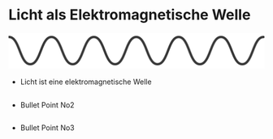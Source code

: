 # Licht als Elektromagnetische Welle

<div class="grid grid-cols-3 justify-center justify-items-center items-center min-h-100">
  <div class="col-span-2 self-center">
    <img src="/images/Wavy Lines Set.jpg" class="max-h-100 shadow-xl" />
  </div>
  <div class="list ml-5">

  * Licht ist eine elektromagnetische Welle
  * Bullet Point No2
  * Bullet Point No3

  </div>
</div>

<style>

  .list li{
    margin-bottom: 1.8rem !important;
  }
</style>